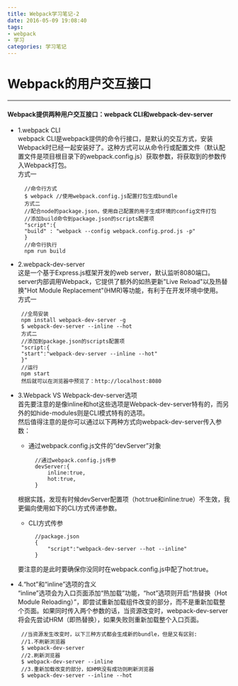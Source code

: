 ```yaml
---
title: Webpack学习笔记-2
date: 2016-05-09 19:08:40
tags:
- webpack
- 学习
categories: 学习笔记 
---
```

# Webpack的用户交互接口
---
#### Webpack提供两种用户交互接口：webpack CLI和webpack-dev-server
- 1.webpack CLI   
 webpack CLI是webpack提供的命令行接口，是默认的交互方式，安装Webpack时已经一起安装好了。这种方式可以从命令行或配置文件（默认配置文件是项目根目录下的webpack.config.js）获取参数，将获取到的参数传入Webpack打包。   
    方式一  
	
		//命令行方式  
		$ webpack //使用webpack.config.js配置打包生成bundle  
		方式二  
	    //配合node的package.json，使用自己配置的用于生成环境的config文件打包  
		//添加build命令到package.json的scripts配置项  
		"script":{  
		"build" : "webpack --config webpack.config.prod.js -p"  
		}   
		//命令行执行  
		npm run build

-  2.webpack-dev-server   
这是一个基于Express.js框架开发的web server，默认监听8080端口。server内部调用Webpack，它提供了额外的如热更新"Live Reload"以及热替换"Hot Module Replacement"(HMR)等功能，有利于在开发环境中使用。  
	方式一  

		//全局安装  
		npm install webpack-dev-server -g  
		$ webpack-dev-server --inline --hot  
		方式二  
		//添加到package.json的scripts配置项  
		"script:{  
		"start":"webpack-dev-server --inline --hot"
		}"  
		//运行  
		npm start
		然后就可以在浏览器中预览了：http://localhost:8080

-  3.Webpack VS Webpack-dev-server选项  
	首先要注意的是像inline和hot这些选项是Webpack-dev-server特有的，而另外的如hide-modules则是CLI模式特有的选项。  
	然后值得注意的是你可以通过以下两种方式向webpack-dev-server传入参数：  
	+ 通过webpack.config.js文件的“devServer”对象  
	 
			//通过webpack.config.js传参  
			devServer:{  
				inline:true,  
				hot:true,  
			}  

	根据实践，发现有时候devServer配置项（hot:true和inline:true）不生效，我更偏向使用如下的CLI方式传递参数。
	+ CLI方式传参  

			//package.json  
			{  
				"script":"webpack-dev-server --hot --inline"  
			}  

	要注意的是此时要确保你没同时在webpack.config.js中配了hot:true。
-  4.“hot”和“inline”选项的含义  
	“inline”选项会为入口页面添加“热加载”功能，“hot”选项则开启“热替换（Hot Module Reloading）”，即尝试重新加载组件改变的部分，而不是重新加载整个页面。如果同时传入两个参数的话，当资源改变时，webpack-dev-server将会先尝试HRM（即热替换），如果失败则重新加载整个入口页面。
  
		//当资源发生改变时，以下三种方式都会生成新的bundle，但是又有区别:  
		//1.不刷新浏览器  
		$ webpack-dev-server  
		//2.刷新浏览器  
		$ webpack-dev-server --inline  
		//3.重新加载改变的部分，如HMR没有成功则刷新浏览器  
		$ webpack-dev-server --inline --hot
